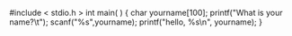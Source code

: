 
#include < stdio.h >
int main( )
{
   char yourname[100];
   printf("What is your name?\t");
   scanf("%s",yourname);
   printf("hello, %s\n", yourname);
}

